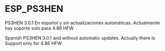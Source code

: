 # ESP_PS3HEN

PS3HEN 3.0.1 En español y sin actualizaciones automáticas.
Actualmente hay soporte solo para 4.86 HFW


Spanish PS3HEN 3.0.1 and without automatic updates.
Actually there is Support only for 4.86 HFW
